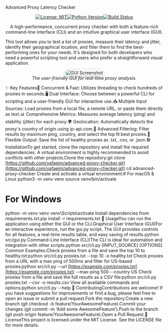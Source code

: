 Advanced Proxy Latency Checker<p align="center"><a href="https://www.google.com/search?q=https://github.com/vafaeim/advanced-proxy-checker/blob/main/LICENSE"><img alt="License: MIT" src="https://www.google.com/search?q=https://img.shields.io/badge/License-MIT-yellow.svg%3Fstyle%3Dfor-the-badge"></a><a href="#"><img alt="Python Version" src="https://www.google.com/search?q=https://img.shields.io/badge/python-3.7%2B-blue.svg%3Fstyle%3Dfor-the-badge"></a><a href="https://www.google.com/search?q=https://github.com/vafaeim/advanced-proxy-checker/actions/workflows/ci.yml"><img alt="Build Status" src="https://www.google.com/search?q=https://img.shields.io/github/actions/workflow/status/vafaeim/advanced-proxy-checker/ci.yml%3Fbranch%3Dmain%26style%3Dfor-the-badge%26logo%3Dgithub"></a></p><p align="center">A high-performance, concurrent proxy checker with both a feature-rich command-line interface (CLI) and an intuitive graphical user interface (GUI).</p>This tool allows you to test a list of proxies, measure their latency and jitter, identify their geographical location, and filter them to find the best-performing ones for your needs. It's designed for both developers who need a powerful scripting tool and users who prefer a straightforward visual application.<p align="center"><img src="https://www.google.com/search?q=https://placehold.co/800x500/2d3748/e2e8f0%3Ftext%3DGUI%2520Screenshot%2520Here" alt="GUI Screenshot" style="border-radius: 8px; box-shadow: 0 4px 15px rgba(0,0,0,0.2);"><br><em>The user-friendly GUI for real-time proxy analysis.</em></p>✨ Key Features🚀 Concurrent & Fast: Utilizes threading to check hundreds of proxies in seconds.🖥️ Dual Interface: Choose between a powerful CLI for scripting and a user-friendly GUI for interactive use.📥 Multiple Input Sources: Load proxies from a local file, a remote URL, or paste them directly as text.📊 Comprehensive Metrics: Measures average latency (ping) and stability (jitter) for each proxy.🌍 Geolocation: Automatically detects the proxy's country of origin using ip-api.com.🔎 Advanced Filtering: Filter results by maximum ping, country, and select the top N best proxies.💾 Flexible Output: Save the list of healthy proxies as .txt, .csv, or .json.🛠️ InstallationTo get started, clone the repository and install the required dependencies. A virtual environment is highly recommended to avoid conflicts with other projects.Clone the repository:git clone [https://github.com/vafaeim/advanced-proxy-checker.git](https://github.com/vafaeim/advanced-proxy-checker.git)
cd advanced-proxy-checker
Create and activate a virtual environment:# For macOS & Linux
python3 -m venv venv
source venv/bin/activate

# For Windows
python -m venv venv
venv\Scripts\activate
Install dependencies from requirements.txt:pip install -r requirements.txt
🚀 UsageYou can run the application using either the GUI or the CLI.Graphical User Interface (GUI)For an interactive experience, run the gui.py script. The GUI provides controls for all features, a real-time results table, and easy saving of results.python src/gui.py
Command-Line Interface (CLI)The CLI is ideal for automation and integration with other scripts.python src/cli.py [INPUT_SOURCE] [OPTIONS]
Common Examples:Check proxies from a file and save the top 10 to healthy.txt:python src/cli.py proxies.txt --top 10 -o healthy.txt
Check proxies from a URL with a max ping of 500ms and filter for US-based proxies:python src/cli.py --url [https://example.com/proxies.txt](https://example.com/proxies.txt) --max-ping 500 --country US
Check proxies from a file and save the full results as a CSV file:python src/cli.py proxies.txt --csv -o results.csv
View all available commands and options:python src/cli.py --help
🤝 ContributingContributions are welcome! If you have suggestions for improvements or find a bug, please feel free to open an issue or submit a pull request.Fork the repository.Create a new branch (git checkout -b feature/YourAwesomeFeature).Commit your changes (git commit -m 'Add some AwesomeFeature').Push to the branch (git push origin feature/YourAwesomeFeature).Open a Pull Request.📄 LicenseThis project is licensed under the MIT License. See the LICENSE file for more details.